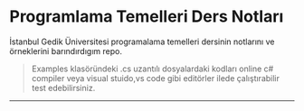 # Programlama Temelleri Ders Notları
İstanbul Gedik Üniversitesi programalama temelleri dersinin notlarını ve 
örneklerini barındırdıgım repo.

> Examples klasöründeki .cs uzantılı dosyalardaki kodları online c# compiler veya 
> visual stuido,vs code gibi editörler ilede çalıştırabilir test edebilirsiniz.

 ---
